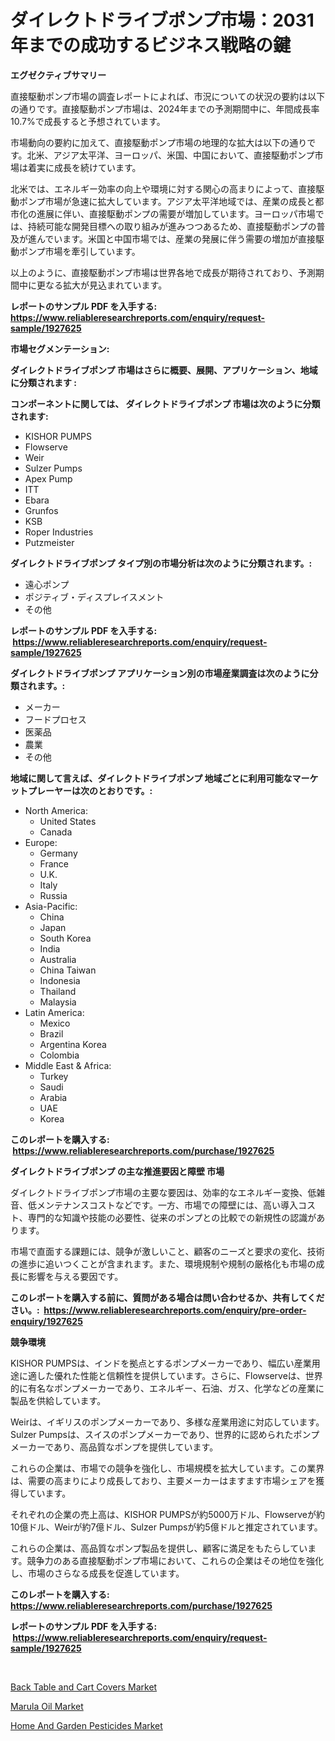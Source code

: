 <p><h1>ダイレクトドライブポンプ市場：2031年までの成功するビジネス戦略の鍵</h1></p><p><strong>エグゼクティブサマリー</strong></p>
<p><p>直接駆動ポンプ市場の調査レポートによれば、市況についての状況の要約は以下の通りです。直接駆動ポンプ市場は、2024年までの予測期間中に、年間成長率10.7%で成長すると予想されています。</p><p>市場動向の要約に加えて、直接駆動ポンプ市場の地理的な拡大は以下の通りです。北米、アジア太平洋、ヨーロッパ、米国、中国において、直接駆動ポンプ市場は着実に成長を続けています。</p><p>北米では、エネルギー効率の向上や環境に対する関心の高まりによって、直接駆動ポンプ市場が急速に拡大しています。アジア太平洋地域では、産業の成長と都市化の進展に伴い、直接駆動ポンプの需要が増加しています。ヨーロッパ市場では、持続可能な開発目標への取り組みが進みつつあるため、直接駆動ポンプの普及が進んでいます。米国と中国市場では、産業の発展に伴う需要の増加が直接駆動ポンプ市場を牽引しています。</p><p>以上のように、直接駆動ポンプ市場は世界各地で成長が期待されており、予測期間中に更なる拡大が見込まれています。</p></p>
<p><strong>レポートのサンプル PDF を入手する: <a href="https://www.reliableresearchreports.com/enquiry/request-sample/1927625">https://www.reliableresearchreports.com/enquiry/request-sample/1927625</a></strong></p>
<p><strong>市場セグメンテーション:</strong></p>
<p><strong> ダイレクトドライブポンプ 市場はさらに概要、展開、アプリケーション、地域に分類されます :</strong></p>
<p><strong>コンポーネントに関しては、 ダイレクトドライブポンプ 市場は次のように分類されます: &nbsp;</strong></p>
<p><ul><li>KISHOR PUMPS</li><li>Flowserve</li><li>Weir</li><li>Sulzer Pumps</li><li>Apex Pump</li><li>ITT</li><li>Ebara</li><li>Grunfos</li><li>KSB</li><li>Roper Industries</li><li>Putzmeister</li></ul></p>
<p><strong> ダイレクトドライブポンプ タイプ別の市場分析は次のように分類されます。:</strong></p>
<p><ul><li>遠心ポンプ</li><li>ポジティブ・ディスプレイスメント</li><li>その他</li></ul></p>
<p><strong>レポートのサンプル PDF を入手する: &nbsp;<a href="https://www.reliableresearchreports.com/enquiry/request-sample/1927625">https://www.reliableresearchreports.com/enquiry/request-sample/1927625</a></strong></p>
<p><strong> ダイレクトドライブポンプ アプリケーション別の市場産業調査は次のように分類されます。:</strong></p>
<p><ul><li>メーカー</li><li>フードプロセス</li><li>医薬品</li><li>農業</li><li>その他</li></ul></p>
<p><strong>地域に関して言えば、ダイレクトドライブポンプ 地域ごとに利用可能なマーケットプレーヤーは次のとおりです。:</strong></p>
<p><ul>
    <li>
        North America:
        <ul>
            <li>United States</li>
            <li>Canada</li>
        </ul>
    </li>
    <li>
        Europe:
        <ul>
            <li>Germany</li>
            <li>France</li>
            <li>U.K.</li>
            <li>Italy</li>
            <li>Russia</li>
        </ul>
    </li>
    <li>
        Asia-Pacific:
        <ul>
            <li>China</li>
            <li>Japan</li>
            <li>South Korea</li>
            <li>India</li>
            <li>Australia</li>
            <li>China Taiwan</li>
            <li>Indonesia</li>
            <li>Thailand</li>
            <li>Malaysia</li>
        </ul>
    </li>
    <li>
        Latin America:
        <ul>
            <li>Mexico</li>
            <li>Brazil</li>
            <li>Argentina Korea</li>
            <li>Colombia</li>
        </ul>
    </li>
    <li>
        Middle East & Africa:
        <ul>
            <li>Turkey</li>
            <li>Saudi</li>
            <li>Arabia</li>
            <li>UAE</li>
            <li>Korea</li>
        </ul>
    </li>
    </ul></p>
<p><strong>このレポートを購入する: &nbsp;<a href="https://www.reliableresearchreports.com/purchase/1927625">https://www.reliableresearchreports.com/purchase/1927625</a></strong></p>
<p><strong>ダイレクトドライブポンプ の主な推進要因と障壁 市場</strong></p>
<p><p>ダイレクトドライブポンプ市場の主要な要因は、効率的なエネルギー変換、低雑音、低メンテナンスコストなどです。一方、市場での障壁には、高い導入コスト、専門的な知識や技能の必要性、従来のポンプとの比較での新規性の認識があります。</p><p>市場で直面する課題には、競争が激しいこと、顧客のニーズと要求の変化、技術の進歩に追いつくことが含まれます。また、環境規制や規制の厳格化も市場の成長に影響を与える要因です。</p></p>
<p><strong>このレポートを購入する前に、質問がある場合は問い合わせるか、共有してください。:&nbsp; <a href="https://www.reliableresearchreports.com/enquiry/pre-order-enquiry/1927625">https://www.reliableresearchreports.com/enquiry/pre-order-enquiry/1927625</a></strong></p>
<p><strong>競争環境</strong></p>
<p><p>KISHOR PUMPSは、インドを拠点とするポンプメーカーであり、幅広い産業用途に適した優れた性能と信頼性を提供しています。さらに、Flowserveは、世界的に有名なポンプメーカーであり、エネルギー、石油、ガス、化学などの産業に製品を供給しています。 </p><p>Weirは、イギリスのポンプメーカーであり、多様な産業用途に対応しています。Sulzer Pumpsは、スイスのポンプメーカーであり、世界的に認められたポンプメーカーであり、高品質なポンプを提供しています。 </p><p>これらの企業は、市場での競争を強化し、市場規模を拡大しています。この業界は、需要の高まりにより成長しており、主要メーカーはますます市場シェアを獲得しています。 </p><p>それぞれの企業の売上高は、KISHOR PUMPSが約5000万ドル、Flowserveが約10億ドル、Weirが約7億ドル、Sulzer Pumpsが約5億ドルと推定されています。 </p><p>これらの企業は、高品質なポンプ製品を提供し、顧客に満足をもたらしています。競争力のある直接駆動ポンプ市場において、これらの企業はその地位を強化し、市場のさらなる成長を促進しています。</p></p>
<p><strong>このレポートを購入する: &nbsp; <a href="https://www.reliableresearchreports.com/purchase/1927625">https://www.reliableresearchreports.com/purchase/1927625</a></strong></p>
<p><strong>レポートのサンプル PDF を入手する: &nbsp;<a href="https://www.reliableresearchreports.com/enquiry/request-sample/1927625">https://www.reliableresearchreports.com/enquiry/request-sample/1927625</a></strong><strong></strong></p>
<p>&nbsp;</p>
<p><p><a href="https://github.com/johnbach50/Market-Research-Report-List-2/blob/main/back-table-and-cart-covers-market.md">Back Table and Cart Covers Market</a></p><p><a href="https://github.com/wusalecollins540tpqoz/Market-Research-Report-List-1/blob/main/marula-oil-market.md">Marula Oil Market</a></p><p><a href="https://github.com/pjcfca/Market-Research-Report-List-1/blob/main/home-and-garden-pesticides-market.md">Home And Garden Pesticides Market</a></p></p>